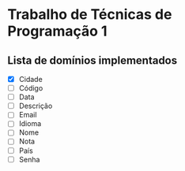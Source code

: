 # Trabalho de Técnicas de Programação 1

## Lista de domínios implementados

- [x] Cidade
- [ ] Código
- [ ] Data
- [ ] Descrição
- [ ] Email
- [ ] Idioma
- [ ] Nome
- [ ] Nota
- [ ] País
- [ ] Senha
